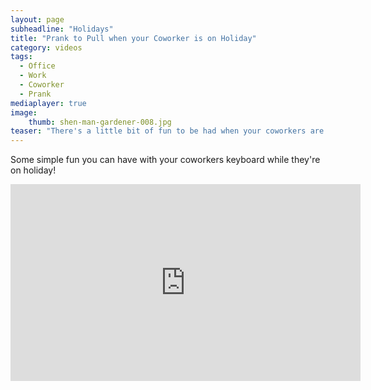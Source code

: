 ```yaml
---
layout: page
subheadline: "Holidays"
title: "Prank to Pull when your Coworker is on Holiday"
category: videos
tags:
  - Office
  - Work
  - Coworker
  - Prank
mediaplayer: true
image:
    thumb: shen-man-gardener-008.jpg
teaser: "There's a little bit of fun to be had when your coworkers are on holiday…"
---
```

Some simple fun you can have with your coworkers keyboard while they're on holiday!


<div class="flex-video widescreen youtube">
<iframe width="560" height="315" src="https://www.youtube.com/embed/8lD6Rd63FBs" frameborder="0" allowfullscreen></iframe>
</div>
